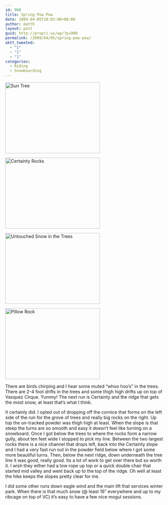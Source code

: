 ```yaml
---
id: 908
title: Spring Pow Pow
date: 2009-04-05T10:03:08+00:00
author: matth
layout: post
guid: http://propri.us/wp/?p=908
permalink: /2009/04/05/spring-pow-pow/
aktt_tweeted:
  - "1"
  - "1"
  - "1"
categories:
  - Riding
  - Snowboarding
---
```

[<img src="http://192.241.192.98/wp-content/uploads/2009/04/img_0131-300x225.jpg" alt="Sun Tree" title="Sun Behind Tree with Snow" width="300" height="225" class="size-medium wp-image-914" srcset="http://localhost/wp-content/uploads/2009/04/img_0131-300x225.jpg 300w, http://localhost/wp-content/uploads/2009/04/img_0131-768x576.jpg 768w, http://localhost/wp-content/uploads/2009/04/img_0131-1024x768.jpg 1024w, http://localhost/wp-content/uploads/2009/04/img_0131.jpg 1600w" sizes="(max-width: 300px) 100vw, 300px" />](wp-content/uploads/2009/04/img_0131.jpg)
  
[<img src="http://192.241.192.98/wp-content/uploads/2009/04/img_0129-300x225.jpg" alt="Certainty Rocks" title="Certainty Rocks" width="300" height="225" class="size-medium wp-image-913" srcset="http://localhost/wp-content/uploads/2009/04/img_0129-300x225.jpg 300w, http://localhost/wp-content/uploads/2009/04/img_0129-768x576.jpg 768w, http://localhost/wp-content/uploads/2009/04/img_0129-1024x768.jpg 1024w, http://localhost/wp-content/uploads/2009/04/img_0129.jpg 1600w" sizes="(max-width: 300px) 100vw, 300px" />](wp-content/uploads/2009/04/img_0129.jpg)
  
[<img src="http://192.241.192.98/wp-content/uploads/2009/04/img_0126-300x225.jpg" alt="Untouched Snow in the Trees" title="Untouched Snow in the Trees" width="300" height="225" class="size-medium wp-image-912" srcset="http://localhost/wp-content/uploads/2009/04/img_0126-300x225.jpg 300w, http://localhost/wp-content/uploads/2009/04/img_0126-768x576.jpg 768w, http://localhost/wp-content/uploads/2009/04/img_0126-1024x768.jpg 1024w, http://localhost/wp-content/uploads/2009/04/img_0126.jpg 1600w" sizes="(max-width: 300px) 100vw, 300px" />](wp-content/uploads/2009/04/img_0126.jpg)
  
[<img src="http://192.241.192.98/wp-content/uploads/2009/04/img_0123-300x225.jpg" alt="Pillow Rock" title="Pillow Rock" width="300" height="225" class="size-medium wp-image-911" srcset="http://localhost/wp-content/uploads/2009/04/img_0123-300x225.jpg 300w, http://localhost/wp-content/uploads/2009/04/img_0123-768x576.jpg 768w, http://localhost/wp-content/uploads/2009/04/img_0123-1024x768.jpg 1024w, http://localhost/wp-content/uploads/2009/04/img_0123.jpg 1600w" sizes="(max-width: 300px) 100vw, 300px" />](wp-content/uploads/2009/04/img_0123.jpg)

There are birds chirping and I hear some muted &#8220;whoo hoo&#8217;s&#8221; in the trees. There are 2-4 foot drifts in the trees and some thigh high drifts up on top of Vasquez Cirque. Yummy! The next run is Certainty and the ridge that gets the most snow, at least that&#8217;s what I think.

It certainly did. I opted out of dropping off the cornice that forms on the left side of the run for the grove of trees and really big rocks on the right. Up top the un-tracked powder was thigh high at least. When the slope is that steep the turns are so smooth and easy it doesn&#8217;t feel like turning on a snowboard. Once I got below the trees to where the rocks form a narrow gully, about ten feet wide I stopped to pick my line. Between the two largest rocks there is a nice channel that drops left, back into the Certainty slope and I had a very fast run out in the powder field below where I got some more beautiful turns. Then, below the next ridge, down underneath the tree line it was good, really good. Its a lot of work to get over there<!--more--> but so worth it. I wish they either had a tow rope up top or a quick double chair that started mid valley and went back up to the top of the ridge. Oh well at least the hike keeps the slopes pretty clear for me. 

I did some other runs down eagle wind and the main lift that services winter park. When there is that much snow (@ least 16&#8243; everywhere and up to my ribcage on top of VC) it&#8217;s easy to have a few nice mogul sessions.